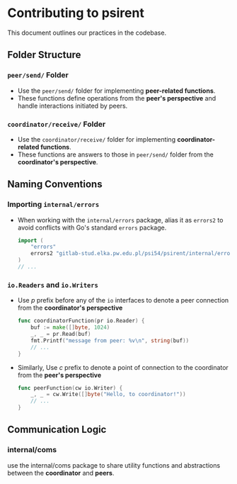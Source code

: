 # Contributing to psirent

This document outlines our practices in the codebase.

## Folder Structure

### **`peer/send/` Folder**

- Use the `peer/send/` folder for implementing **peer-related functions**.
- These functions define operations from the **peer's perspective** and handle interactions initiated by peers.

### **`coordinator/receive/` Folder**

- Use the `coordinator/receive/` folder for implementing **coordinator-related functions**.
- These functions are answers to those in `peer/send/` folder from the **coordinator's perspective**.

## Naming Conventions

### **Importing `internal/errors`**

- When working with the `internal/errors` package, alias it as `errors2` to avoid conflicts with Go's standard `errors`
  package.
  ```go
  import (
      "errors"
      errors2 "gitlab-stud.elka.pw.edu.pl/psi54/psirent/internal/errors"
  )
  // ...

### `io.Readers` and `io.Writers`

- Use *p* prefix before any of the `io` interfaces to denote a peer connection from the **coordinator's perspective**
  ```go
  func coordinatorFunction(pr io.Reader) {
      buf := make([]byte, 1024)
      _, _ = pr.Read(buf)
      fmt.Printf("message from peer: %v\n", string(buf))
      // ... 
  }
- Similarly, Use *c* prefix to denote a point of connection to the coordinator from the **peer's perspective**
  ```go
  func peerFunction(cw io.Writer) {
      _, _ = cw.Write([]byte("Hello, to coordinator!"))
      // ... 
  }

## Communication Logic

### internal/coms

use the internal/coms package to share utility functions and abstractions between the **coordinator** and **peers**.